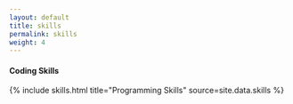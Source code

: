 ```yaml
---
layout: default
title: skills
permalink: skills
weight: 4
---
```


<h4 class="text-center"><i class="fas fa-code"></i> Coding Skills</h5>

<div class="row">
{% include skills.html title="Programming Skills" source=site.data.skills %}
</div>

<!-- <div class="row">
{% include about/timeline.html %}
</div> -->